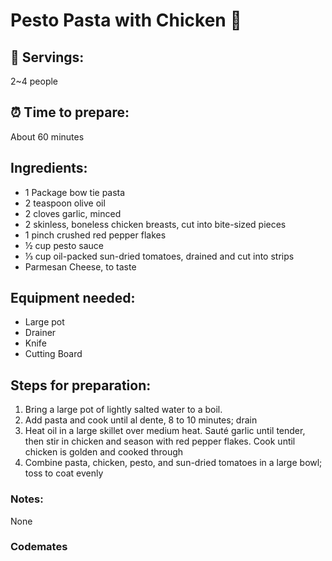 # Pesto Pasta with Chicken :chicken:

## :spaghetti: Servings: 
2~4 people

## :alarm_clock: Time to prepare: 
About 60 minutes

## Ingredients:
- 1 Package bow tie pasta
- 2 teaspoon olive oil
- 2 cloves garlic, minced
- 2 skinless, boneless chicken breasts, cut into bite-sized pieces
- 1 pinch crushed red pepper flakes
- ½ cup pesto sauce
- ⅓ cup oil-packed sun-dried tomatoes, drained and cut into strips
- Parmesan Cheese, to taste


## Equipment needed:
- Large pot
- Drainer
- Knife
- Cutting Board


## Steps for preparation:
1.	Bring a large pot of lightly salted water to a boil. 
2.  Add pasta and cook until al dente, 8 to 10 minutes; drain
3.	Heat oil in a large skillet over medium heat. Sauté garlic until tender, then stir in chicken and season with red pepper flakes. Cook until chicken is golden and cooked through
4.	Combine pasta, chicken, pesto, and sun-dried tomatoes in a large bowl; toss to coat evenly




### Notes:
None



### Codemates #
